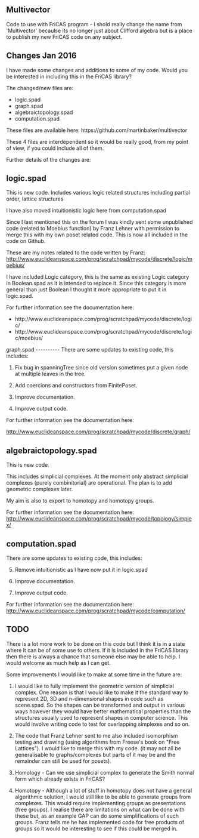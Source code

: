 Multivector
-----------
Code to use with FriCAS program - I shold really change the name from 'Multivector' becaulse its no longer just about Clifford algebra but is a place to publish my new FriCAS code on any subject.

Changes Jan 2016
----------------
I have made some changes and additions to some of my code. Would you be interested in including this in the FriCAS library?

The changed/new files are:

<ul>
  <li>logic.spad</li>
  <li>graph.spad</li>
  <li>algebraictopology.spad</li>
  <li>computation.spad</li>
</ul>
These files are available here:
https://github.com/martinbaker/multivector

These 4 files are interdependent so it would be really good, from my point of view, if you could include all of them.

Further details of the changes are:

logic.spad
----------
This is new code. Includes various logic related structures including partial order, lattice structures

I have also moved intuitionistic logic here from computation.spad

Since I last mentioned this on the forum I was kindly sent some unpublished code (related to Moebius function) by Franz Lehner with permission to merge this with my own poset related code. This is now all included in the code on Github.

These are my notes related to the code written by Franz:
http://www.euclideanspace.com/prog/scratchpad/mycode/discrete/logic/moebius/

I have included Logic category, this is the same as existing Logic
category in Boolean.spad as it is intended to replace it. Since this
category is more general than just Boolean I thought it more appropriate
to put it in logic.spad. 

For further information see the documentation here:<ul>
  <li>http://www.euclideanspace.com/prog/scratchpad/mycode/discrete/logic/</li>
  <li>http://www.euclideanspace.com/prog/scratchpad/mycode/discrete/logic/moebius/</li>
</ul>
graph.spad
----------
There are some updates to existing code, this includes:

1) Fix bug in spanningTree since old version sometimes put a given node at multiple leaves in the tree.

2) Add coercions and constructors from FinitePoset.

3) Improve documentation.

4) Improve output code.

For further information see the documentation here:

http://www.euclideanspace.com/prog/scratchpad/mycode/discrete/graph/

algebraictopology.spad
----------------------
This is new code.

This includes simplicial complexes. At the moment only abstract simplicial complexes (purely combinitorial) are operational. The plan is to add geometric complexes later.

My aim is also to export to homotopy and homotopy groups.

For further information see the documentation here:
http://www.euclideanspace.com/prog/scratchpad/mycode/topology/simplex/

computation.spad
----------------
There are some updates to existing code, this includes:

5) Remove intuitionistic as I have now put it in logic.spad

6) Improve documentation.

7) Improve output code.

For further information see the documentation here:
http://www.euclideanspace.com/prog/scratchpad/mycode/computation/

TODO
----
There is a lot more work to be done on this code but I think it is in a state where it can be of some use to others. If it is included in the FriCAS library then there is always a chance that someone else may be able to help. I would welcome as much help as I can get.

Some improvements I would like to make at some time in the future are:

1) I would like to fully implement the geometric version of simplicial complex. One reason is that I would like to make it the standard way to represent 2D, 3D and n-dimensional shapes in code such as scene.spad. So the shapes can be transformed and output in various ways however they would have better mathematical properties than the structures usually used to represent shapes in computer science. This would involve writing code to test for overlapping simplexes and so on.

2) The code that Franz Lehner sent to me also included isomorphism testing and drawing (using algorithms from Freese's book on "Free Lattices"). I would like to merge this with my code. (it may not all be generalisable to graphs/complexes but parts of it may be and the remainder can still be used for posets).

3) Homology - Can we use simplicial complex to generate the Smith normal form which already exists in FriCAS?

4) Homotopy - Although a lot of stuff in homotopy does not have a general algorithmic solution, I would still like to be able to generate groups from complexes. This would require implementing groups as presentations (free groups). I realise there are limitations on what can be done with these but, as an example GAP can do some simplifications of such groups. Franz tells me he has implemented code for free products of groups so it would be interesting to see if this could be merged in.


